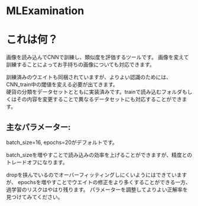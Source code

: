# MLExamination
# これは何？


画像を読み込んでCNNで訓練し、類似度を評価するツールです。
画像を変えて訓練することによってお手持ちの画像についても対応できます。

訓練済みのウエイトも同梱されていますが、よりよい認識のためには、CNN_train中の閾値を変える必要が出てきます。
<br>
硬貨の分類をデータセットとともに実装済みです。trainで読み込むフォルダもしくはその内容を変更することで異なるデータセットにも対応することができます。

## 主なパラメーター:
batch_size=16, epochs=20がデフォルトです。

batch_sizeを増やすことで読み込みの効率を上げることができますが、精度とのトレードオフになります。

dropを挟んでいるのでオーバーフィッティングしにくいようにはできていますが、
epochsを増やすことでウエイトの修正をより多くすることができる一方、過学習のリスクはやはり残ります。
パラメーターを調整してよりよい正解率を見つけてみてください。
